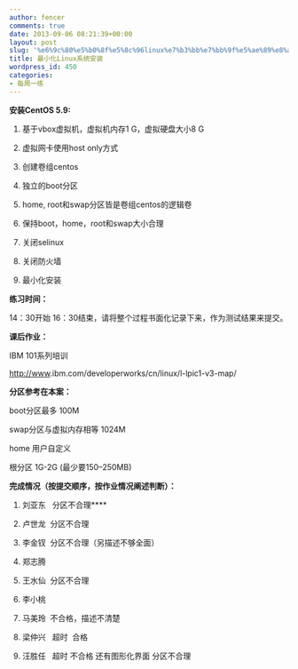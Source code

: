 ```yaml
---
author: fencer
comments: true
date: 2013-09-06 08:21:39+00:00
layout: post
slug: '%e6%9c%80%e5%b0%8f%e5%8c%96linux%e7%b3%bb%e7%bb%9f%e5%ae%89%e8%a3%85'
title: 最小化Linux系统安装
wordpress_id: 450
categories:
- 每周一练
---
```


**安装CentOS 5.9:**






	
  1. 基于vbox虚拟机，虚拟机内存1 G，虚拟硬盘大小8 G

	
  2. 虚拟网卡使用host only方式

	
  3. 创建卷组centos

	
  4. 独立的boot分区

	
  5. home, root和swap分区皆是卷组centos的逻辑卷

	
  6. 保持boot，home，root和swap大小合理

	
  7. 关闭selinux

	
  8. 关闭防火墙

	
  9. 最小化安装









**练习时间：**


14：30开始 16：30结束，请将整个过程书面化记录下来，作为测试结果来提交。








**课后作业：**


IBM 101系列培训




[http://www](http://www/).ibm.com/developerworks/cn/linux/l-lpic1-v3-map/








**分区参考在本案：**


boot分区最多 100M




swap分区与虚拟内存相等 1024M




home 用户自定义




根分区 1G-2G (最少要150–250MB)










**完成情况（按提交顺序，按作业情况阐述判断）：**








	
  1. 刘亚东   分区不合理****

	
  2. 卢世龙  分区不合理

	
  3. 李金钗  分区不合理（另描述不够全面）

	
  4. 郑志腾   

	
  5. 王水仙  分区不合理

	
  6. 李小桃   

	
  7. 马美玲  不合格，描述不清楚

	
  8. 梁仲兴   超时  合格

	
  9. 汪胜任   超时 不合格 还有图形化界面 分区不合理






